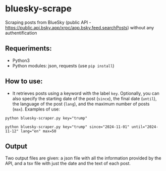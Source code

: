 # bluesky-scrape

Scraping posts from BlueSky (public API - https://public.api.bsky.app/xrpc/app.bsky.feed.searchPosts) without any authentification


## Requeriments:
* Python3
* Python modules: json, requests (use `pip install`)

## How to use:

* It retrieves posts using a keyword with the label `key`. Optionally, you can also specify the starting date of the post (`since`), the final date (`until`), the language of the post (`lang`), and the maximum number of posts (`max`). Examples of use:

```python bluesky-scraper.py key="trump"```

```python bluesky-scraper.py key="trump" since="2024-11-01" until="2024-11-12" lang="en" max=50```

## Output

Two output files are given: a json file with all the information provided by the API, and a tsv file with just the date and the text of each post.
